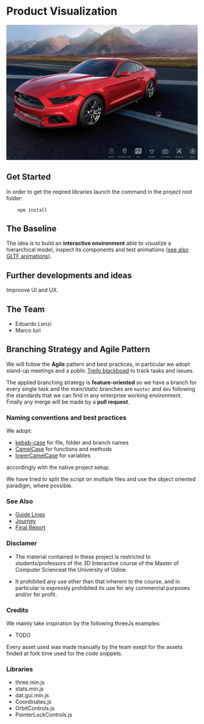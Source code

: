  # Product Visualization

![Image from Ford Configurator, developed in three.js](assets/images/ford-configurator.jpg)

## Get Started

In order to get the reqired libraries launch the command in the project root folder:

```
    npm install
```


## The Baseline

The idea is to build an **interactive environment** able to visualize a hierarchical model, inspect its components and test animations ([see also GLTF animations](https://github.com/mrdoob/three.js/blob/master/examples/webgl_skinning_simple.html)).


## Further developments and ideas

Improove UI and UX.


## The Team

* Edoardo Lenzi
* Marco Iuri


## Branching Strategy and Agile Pattern

We will follow the **Agile** pattern and best practices, in particular we adopt stand-up meetings and a public [Trello blackboad](https://trello.com/b/AnqGxlwx/product-configuration) to track tasks and issues. 

The applied branching strategy is **feature-oriented** so we have a branch for every single task and the main/static branches are `master` and `dev` following the standards that we can find in any enterprise working environment. Finally any merge will be made by a **pull request**. 


### Naming conventions and best practices

We adopt:

* [kebab-case](https://it.wikipedia.org/wiki/Kebab_case) for file, folder and branch names 
* [CamelCase](https://en.wikipedia.org/wiki/Camel_case) for functions and methods 
* [lowerCamelCase](https://www.w3schools.com/JS/js_conventions.asp) for variables

accordingly with the native project setup. 

We have tried to split the script on multiple files and use the 
object oriented paradigm, where possible.


### See Also

* [Guide Lines](guide-lines.md)
* [Journey](journey.md)
* [Final Report](final-report.md)


### Disclamer 

* The material contained in these project is restricted to students/professors of the 3D Interactive course of the Master of Computer Scienceat the University of Udine.

* It prohibited any use other than that inherent to the course, and in particular is expressly prohibited its use for any commercial purposes and/or for profit.


### Credits

We mainly take inspiration by the following threeJs examples:
* TODO

Every asset used was made manually by the team exept for the assets finded at fork time used for the code snippets.


### Libraries

* three.min.js
* stats.min.js
* dat.gui.min.js
* Coordinates.js
* OrbitControls.js
* PointerLockControls.js